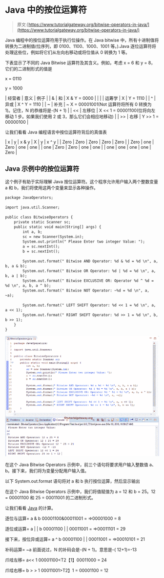 # Java 中的按位运算符

> 原文:[https://www.tutorialgateway.org/bitwise-operators-in-java/](https://www.tutorialgateway.org/bitwise-operators-in-java/)

Java 编程中的按位运算符用于执行位操作。在 Java bitwise 中，所有十进制值将转换为二进制值(位序列，即 0100、1100、1000、1001 等。).Java 逐位运算符将处理这些位，例如将它们从左向右移动或将位值从 0 转换为 1 等。

下表显示了不同的 Java Bitwise 运算符及其含义。例如，考虑 x = 6 和 y = 8，它们的二进制形式的值是

x = 0110

y = 1000

| 经营者 | 意义 | 例子 |
| & | 和 | X & Y = 0000 |
| &#124; | 运筹学 | X &#124; Y = 1110 |
| ^ | 异或 | X ^ Y = 1110 |
| ~ | 补充 | ~ X = 00001001(Not 运算符将所有 0 转换为 1)。记住，N 的恭维将是-(N + 1) |
| << | 左移位 | X << 1 = 00001100(位将向左移动 1 步。如果我们使用 2 或 3，那么它们会相应地移动) |
| >> | 右移 | Y >> 1 = 00000100 |

让我们看看 Java 编程语言中按位运算符背后的真值表

| x | y | x & y | X &#124; y | x ^ y |
| Zero | Zero | Zero | Zero | Zero |
| Zero | one | Zero | one | one |
| one | Zero | Zero | one | one |
| one | one | one | one | Zero |

## Java 示例中的按位运算符

这个例子有助于实际理解 Java 按位运算符。这个程序允许用户输入两个整数变量 a 和 b，我们将使用这两个变量来显示各种操作。

```
package JavaOperators;

import java.util.Scanner;

public class BitwiseOperators {
	private static Scanner sc;
	public static void main(String[] args) {
		int a, b;
		sc = new Scanner(System.in);
		System.out.println(" Please Enter two integer Value: ");
		a = sc.nextInt();
		b = sc.nextInt();

		System.out.format(" Bitwise AND Operator: %d & %d = %d \n", a, b, a & b);
		System.out.format(" Bitwise OR Operator: %d | %d = %d \n", a, b, a | b);
		System.out.format(" Bitwise EXCLUSIVE OR: Operator %d ^ %d = %d \n", a, b, a ^ b);
		System.out.format(" Bitwise NOT Operator: ~%d = %d \n", a, ~a);

		System.out.format(" LEFT SHIFT Operator: %d << 1 = %d \n", a, a << 1);
		System.out.format(" RIGHT SHIFT Operator: %d >> 1 = %d \n", b, b >> 1);
	}
}
```

![Bitwise Operators in Java 1](img/fd54113ef5d1de1a47a57d02cb01e31f.png)

在这个 Java Bitwise Operators 示例中，前三个语句将要求用户输入整数值 a、b。接下来，我们将为变量分配用户输入值。

以下 System.out.format 语句将对 a 和 b 执行按位运算，然后显示输出

在这个 Java Bitwise Operators 示例中，我们将值赋值为 a = 12 和 b = 25。12 = 00001100 和 25 = 00011001 的二进制形式。

让我们看看 [Java](https://www.tutorialgateway.org/java-tutorial/) 的计算。

逐位与运算= a & b
00001100&00011001 = =>00001000 = 8

逐位或运算= a | | b
00001100 | | 00011001 = =>00011101 = 29

接下来，按位异或运算= a ^ b
00001100 | | 00011001 = =>00010101 = 21

补码运算= ~a
前面说过，N 的补码会是-(N + 1)。意思是–( 12+1)=-13

爪哇左移= a<< 1
00001100<T2【1】00011000 = 24

爪哇右移= b > > 1
00011001>T2】1 = 00001100 = 12